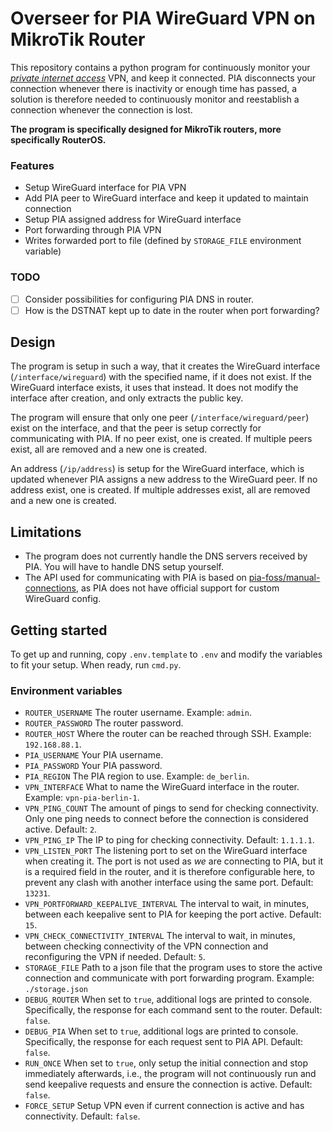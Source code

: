 # Overseer for PIA WireGuard VPN on MikroTik Router

This repository contains a python program for continuously monitor your _[private internet access](https://www.privateinternetaccess.com/)_ VPN, and keep it connected.
PIA disconnects your connection whenever there is inactivity or enough time has passed, a solution is therefore needed to continuously monitor and reestablish a connection whenever the connection is lost.


**The program is specifically designed for MikroTik routers, more specifically RouterOS.**

### Features

- Setup WireGuard interface for PIA VPN
- Add PIA peer to WireGuard interface and keep it updated to maintain connection
- Setup PIA assigned address for WireGuard interface
- Port forwarding through PIA VPN
- Writes forwarded port to file (defined by `STORAGE_FILE` environment variable)

### TODO

- [ ] Consider possibilities for configuring PIA DNS in router.
- [ ] How is the DSTNAT kept up to date in the router when port forwarding?

## Design

The program is setup in such a way, that it creates the WireGuard interface (`/interface/wireguard`) with the specified name, if it does not exist.
If the WireGuard interface exists, it uses that instead.
It does not modify the interface after creation, and only extracts the public key.

The program will ensure that only one peer (`/interface/wireguard/peer`) exist on the interface, and that the peer is setup correctly for communicating with PIA.
If no peer exist, one is created. If multiple peers exist, all are removed and a new one is created.

An address (`/ip/address`) is setup for the WireGuard interface, which is updated whenever PIA assigns a new address to the WireGuard peer.
If no address exist, one is created. If multiple addresses exist, all are removed and a new one is created.

## Limitations

- The program does not currently handle the DNS servers received by PIA.
  You will have to handle DNS setup yourself.
- The API used for communicating with PIA is based on [pia-foss/manual-connections](https://github.com/pia-foss/manual-connections),
  as PIA does not have official support for custom WireGuard config.

## Getting started

To get up and running, copy `.env.template` to `.env` and modify the variables to fit your setup.
When ready, run `cmd.py`.

### Environment variables

- `ROUTER_USERNAME`
    The router username. Example: `admin`.
- `ROUTER_PASSWORD`
    The router password.
- `ROUTER_HOST`
    Where the router can be reached through SSH. Example: `192.168.88.1`.
- `PIA_USERNAME`
    Your PIA username.
- `PIA_PASSWORD`
    Your PIA password.
- `PIA_REGION`
    The PIA region to use. Example: `de_berlin`.
- `VPN_INTERFACE`
    What to name the WireGuard interface in the router. Example: `vpn-pia-berlin-1`.
- `VPN_PING_COUNT`
    The amount of pings to send for checking connectivity.
    Only one ping needs to connect before the connection is considered active.
    Default: `2`.
- `VPN_PING_IP`
    The IP to ping for checking connectivity.
    Default: `1.1.1.1`.
- `VPN_LISTEN_PORT`
    The listening port to set on the WireGuard interface when creating it. The port is not used as _we_ are connecting to PIA, but it is a required field in the router, and it is therefore configurable here, to prevent any clash with another interface using the same port.
    Default: `13231`.
- `VPN_PORTFORWARD_KEEPALIVE_INTERVAL`
    The interval to wait, in minutes, between each keepalive sent to PIA for keeping the port active.
    Default: `15`.
- `VPN_CHECK_CONNECTIVITY_INTERVAL`
    The interval to wait, in minutes, between checking connectivity of the VPN connection and reconfiguring the VPN if needed.
    Default: `5`.
- `STORAGE_FILE`
    Path to a json file that the program uses to store the active connection and communicate with port forwarding program.
    Example: `./storage.json`
- `DEBUG_ROUTER`
    When set to `true`, additional logs are printed to console.
    Specifically, the response for each command sent to the router.
    Default: `false`.
- `DEBUG_PIA`
    When set to `true`, additional logs are printed to console.
    Specifically, the response for each request sent to PIA API.
    Default: `false`.
- `RUN_ONCE`
    When set to `true`, only setup the initial connection and stop immediately afterwards, i.e., the program will not continuously run and send keepalive requests and ensure the connection is active.
    Default: `false`.
- `FORCE_SETUP`
    Setup VPN even if current connection is active and has connectivity.
    Default: `false`.

